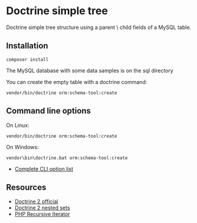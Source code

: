 # Doctrine simple tree

Doctrine simple tree structure using a parent \ child fields of a MySQL table.

## Installation

	composer install

The MySQL database with some data samples is on the sql directory

You can create the empty table with a doctrine command:

	vendor/bin/doctrine orm:schema-tool:create

## Command line options

On Linux:

	vendor/bin/doctrine orm:schema-tool:create

On Windows:

	vendor\bin\doctrine.bat orm:schema-tool:create

- [Complete CLI option list](http://doctrine-orm.readthedocs.org/en/latest/reference/tools.html)

## Resources

- [Doctrine 2 official](https://doctrine-orm.readthedocs.org/en/latest/tutorials/getting-started.html)
- [Doctrine 2 nested sets](https://wildlyinaccurate.com/simple-nested-sets-in-doctrine-2)
- [PHP Recursive Iterator](http://php.net/manual/it/class.recursiveiteratoriterator.php)
